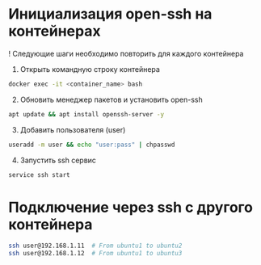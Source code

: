 # Инициализация open-ssh на контейнерах
! Следующие шаги необходимо повторить для каждого контейнера
1. Открыть командную строку контейнера
```bash
docker exec -it <container_name> bash
```
2. Обновить менеджер пакетов и установить open-ssh
```bash
apt update && apt install openssh-server -y
```
3. Добавить пользователя (user)
```bash
useradd -m user && echo "user:pass" | chpasswd
```
4. Запустить ssh сервис
```bash
service ssh start
```
# Подключение через ssh с другого контейнера
```bash
ssh user@192.168.1.11  # From ubuntu1 to ubuntu2
ssh user@192.168.1.12  # From ubuntu1 to ubuntu3
```